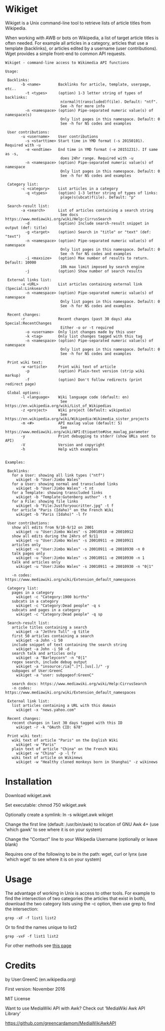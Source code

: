Wikiget
===================
Wikiget is a Unix command-line tool to retrieve lists of article titles from Wikipedia.

When working with AWB or bots on Wikipedia, a list of target article titles is often needed. For example all articles in a category, articles that use a 
template (backlinks), or articles edited by a username (user contributions). Wget provides a simple front-end to common API requests.


	Wikiget - command-line access to Wikimedia API functions

	Usage:

	 Backlinks:
	       -b <name>        Backlinks for article, template, userpage, etc..
	         -t <types>     (option) 1-3 letter string of types of backlinks:
	                         n(ormal)t(ranscluded)f(ile). Default: "ntf".
	                         See -h for more info 
	         -n <namespace> (option) Pipe-separated numeric value(s) of namespace(s)
	                         Only list pages in this namespace. Default: 0
	                         See -h for NS codes and examples
	
	 User contributions:
	       -u <username>    User contributions
	         -s <starttime> Start time in YMD format (-s 20150101). Required with -u
	         -e <endtime>   End time in YMD format (-e 20151231). If same as -s,
	                         does 24hr range. Required with -u
	         -n <namespace> (option) Pipe-separated numeric value(s) of namespace
	                         Only list pages in this namespace. Default: 0
	                         See -h for NS codes and examples
	
	 Category list:
	       -c <category>    List articles in a category
	         -q <types>     (option) 1-3 letter string of types of links: 
	                         p(age)s(ubcat)f(ile). Default: "p"
	
	 Search-result list:
	       -a <search>      List of articles containing a search string
	                         See docs https://www.mediawiki.org/wiki/Help:CirrusSearch
	         -d             (option) Include search-result snippet in output (def: title)
	         -g <target>    (option) Search in "title" or "text" (def: "text")
	         -n <namespace> (option) Pipe-separated numeric value(s) of namespace
	                         Only list pages in this namespace. Default: 0
	                         See -h for NS codes and examples
	         -i <maxsize>   (option) Max number of results to return. Default: 10000
	                         10k max limit imposed by search engine
	         -j             (option) Show number of search results
	
	 External links list:
	       -x <URL>         List articles containing external link (Special:Linksearch)
	         -n <namespace> (option) Pipe-separated numeric value(s) of namespace
	                         Only list pages in this namespace. Default: 0
	                         See -h for NS codes and examples
	
	 Recent changes:
	       -r               Recent changes (past 30 days) aka Special:RecentChanges
	                         Either -o or -t required
	         -o <username>  Only list changes made by this user
	         -k <tag>       Only list changes tagged with this tag
	         -n <namespace> (option) Pipe-separated numeric value(s) of namespace
	                         Only list pages in this namespace. Default: 0
	                         See -h for NS codes and examples
	
	 Print wiki text:
	       -w <article>     Print wiki text of article
	         -p             (option) Plain-text version (strip wiki markup)
	         -f             (option) Don't follow redirects (print redirect page)
	
	 Global options:
	       -l <language>    Wiki language code (default: en)
	                         See https://en.wikipedia.org/wiki/List_of_Wikipedias
	       -z <project>     Wiki project (default: wikipedia)
	                         See https://en.wikipedia.org/wiki/Wikipedia:Wikimedia_sister_projects
	       -m <#>           API maxlag value (default: 5)
	                         See https://www.mediawiki.org/wiki/API:Etiquette#Use_maxlag_parameter
	       -y               Print debugging to stderr (show URLs sent to API)
	       -V               Version and copyright
	       -h               Help with examples
		
	
	Examples:

	 Backlinks:
	   for a User: showing all link types ("ntf")
	     wikiget -b "User:Jimbo Wales"
	   for a User: showing normal and transcluded links
	     wikiget -b "User:Jimbo Wales" -t nt
	   for a Template: showing transcluded links
	     wikiget -b "Template:Gutenberg author" -t t
	   for a File: showing file links
	     wikiget -b "File:Justforyoucritter.jpg" -t f
	   for article "Paris (Idaho)" on the French Wiki
	     wikiget -b "Paris (Idaho)" -l fr
	
	 User contributions:
	   show all edits from 9/10-9/12 on 2001
	     wikiget -u "User:Jimbo Wales" -s 20010910 -e 20010912
	   show all edits during the 24hrs of 9/11
	     wikiget -u "User:Jimbo Wales" -s 20010911 -e 20010911
	   articles only
	     wikiget -u "User:Jimbo Wales" -s 20010911 -e 20010930 -n 0
	   talk pages only
	     wikiget -u "User:Jimbo Wales" -s 20010911 -e 20010930 -n 1
	   talk and articles only
	     wikiget -u "User:Jimbo Wales" -s 20010911 -e 20010930 -n "0|1"
	
	   -n codes: https://www.mediawiki.org/wiki/Extension_default_namespaces
	
	 Category list:
	   pages in a category
	     wikiget -c "Category:1900 births"
	   subcats in a category
	     wikiget -c "Category:Dead people" -q s
	   subcats and pages in a category
	     wikiget -c "Category:Dead people" -q sp
	
	 Search-result list:
	   article titles containing a search
	     wikiget -a "Jethro Tull" -g title
	   first 50 articles containing a search
	     wikiget -a John -i 50
	   include snippet of text containing the search string
	     wikiget -a John -i 50 -d
	   search talk and articles only
	     wikiget -a "Barleycorn" -n "0|1"
	   regex search, include debug output
	     wikiget -a "insource:/ia[^.]*[.]us[.]/" -y
	   subpages of User:GreenC
	     wikiget -a "user: subpageof:GreenC"
	
	   search docs: https://www.mediawiki.org/wiki/Help:CirrusSearch
	   -n codes: https://www.mediawiki.org/wiki/Extension_default_namespaces
	
	 External link list:
	   list articles containing a URL with this domain
	     wikiget -x "news.yahoo.com"
	
	 Recent changes:
	   recent changes in last 30 days tagged with this ID
	     wikiget -r -k "OAuth CID: 678"
	
	 Print wiki text:
	   wiki text of article "Paris" on the English Wiki
	     wikiget -w "Paris"
	   plain text of article "China" on the French Wiki
	     wikiget -w "China" -p -l fr
	   wiki text of article on Wikinews
	     wikiget -w "Healthy cloned monkeys born in Shanghai" -z wikinews
	
Installation
=============
Download wikiget.awk

Set executable: chmod 750 wikiget.awk

Optionally create a symlink: ln -s wikiget.awk wikiget

Change the first line (default: /usr/bin/awk) to location of GNU Awk 4+ (use 'which gawk' to see where it is on your system)

Change the "Contact" line to your Wikipedia Username (optionally or leave blank)

Requires one of the following to be in the path: wget, curl or lynx (use 'which wget' to see where it is on your system)

Usage
==========
The advantage of working in Unix is access to other tools. For example to find the intersection of two categories (the articles that exist in both), download the two category lists using the -c option, then use grep to find the intersection:

	grep -xF -f list1 list2

Or to find the names unique to list2

	grep -vxF -f list1 list2

For other methods see [this page](http://mywiki.wooledge.org/BashFAQ/036)

Credits
==================
by User:GreenC (en.wikipedia.org)

First version: November 2016

MIT License

Want to use MediaWiki API with Awk? Check out 'MediaWiki Awk API Library'

https://github.com/greencardamom/MediaWikiAwkAPI

